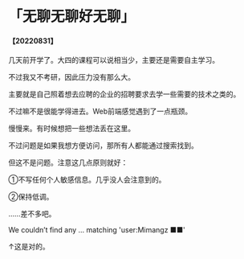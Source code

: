 # 「无聊无聊好无聊」

#### 【20220831】

几天前开学了。大四的课程可以说相当少，主要还是需要自主学习。

不过我又不考研，因此压力没有那么大。

主要就是自己照着想去应聘的企业的招聘要求去学一些需要的技术之类的。

不过嘛不是很能学得进去。Web前端感觉遇到了一点瓶颈。

慢慢来。有时候想把一些想法丢在这里。

不过问题是如果我想方便访问，那所有人都能通过搜索找到。

但这不是问题。注意这几点原则就好：

①不写任何个人敏感信息。几乎没人会注意到的。

②保持低调。

……差不多吧。

We couldn’t find any ... matching 'user:Mimangz ■■'

↑这是对的。
